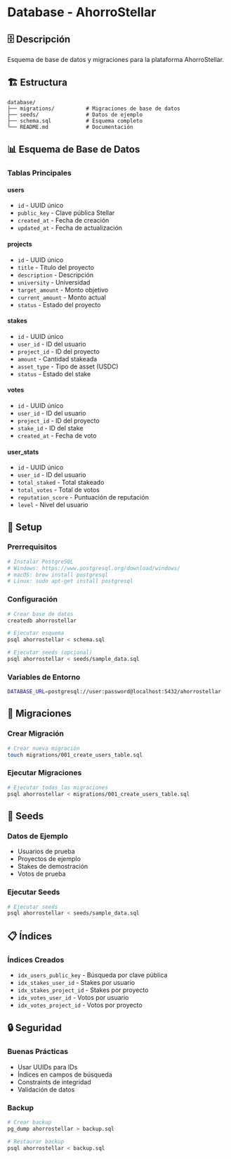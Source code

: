 # Database - AhorroStellar

## 🗄️ Descripción
Esquema de base de datos y migraciones para la plataforma AhorroStellar.

## 🏗️ Estructura
```
database/
├── migrations/          # Migraciones de base de datos
├── seeds/               # Datos de ejemplo
├── schema.sql           # Esquema completo
└── README.md            # Documentación
```

## 📊 Esquema de Base de Datos

### **Tablas Principales**

#### **users**
- `id` - UUID único
- `public_key` - Clave pública Stellar
- `created_at` - Fecha de creación
- `updated_at` - Fecha de actualización

#### **projects**
- `id` - UUID único
- `title` - Título del proyecto
- `description` - Descripción
- `university` - Universidad
- `target_amount` - Monto objetivo
- `current_amount` - Monto actual
- `status` - Estado del proyecto

#### **stakes**
- `id` - UUID único
- `user_id` - ID del usuario
- `project_id` - ID del proyecto
- `amount` - Cantidad stakeada
- `asset_type` - Tipo de asset (USDC)
- `status` - Estado del stake

#### **votes**
- `id` - UUID único
- `user_id` - ID del usuario
- `project_id` - ID del proyecto
- `stake_id` - ID del stake
- `created_at` - Fecha de voto

#### **user_stats**
- `id` - UUID único
- `user_id` - ID del usuario
- `total_staked` - Total stakeado
- `total_votes` - Total de votos
- `reputation_score` - Puntuación de reputación
- `level` - Nivel del usuario

## 🚀 Setup

### **Prerrequisitos**
```bash
# Instalar PostgreSQL
# Windows: https://www.postgresql.org/download/windows/
# macOS: brew install postgresql
# Linux: sudo apt-get install postgresql
```

### **Configuración**
```bash
# Crear base de datos
createdb ahorrostellar

# Ejecutar esquema
psql ahorrostellar < schema.sql

# Ejecutar seeds (opcional)
psql ahorrostellar < seeds/sample_data.sql
```

### **Variables de Entorno**
```bash
DATABASE_URL=postgresql://user:password@localhost:5432/ahorrostellar
```

## 🔧 Migraciones

### **Crear Migración**
```bash
# Crear nueva migración
touch migrations/001_create_users_table.sql
```

### **Ejecutar Migraciones**
```bash
# Ejecutar todas las migraciones
psql ahorrostellar < migrations/001_create_users_table.sql
```

## 🌱 Seeds

### **Datos de Ejemplo**
- Usuarios de prueba
- Proyectos de ejemplo
- Stakes de demostración
- Votos de prueba

### **Ejecutar Seeds**
```bash
# Ejecutar seeds
psql ahorrostellar < seeds/sample_data.sql
```

## 📋 Índices

### **Índices Creados**
- `idx_users_public_key` - Búsqueda por clave pública
- `idx_stakes_user_id` - Stakes por usuario
- `idx_stakes_project_id` - Stakes por proyecto
- `idx_votes_user_id` - Votos por usuario
- `idx_votes_project_id` - Votos por proyecto

## 🔒 Seguridad

### **Buenas Prácticas**
- Usar UUIDs para IDs
- Índices en campos de búsqueda
- Constraints de integridad
- Validación de datos

### **Backup**
```bash
# Crear backup
pg_dump ahorrostellar > backup.sql

# Restaurar backup
psql ahorrostellar < backup.sql
```